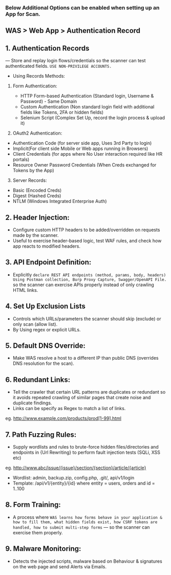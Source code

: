 ### Below Additional Options can be enabled when setting up an App for Scan.

## WAS > Web App > Authentication Record

## 1. Authentication Records 
— Store and replay login flows/credentials so the scanner can test authenticated fields. `USE NON-PRIVILEGE ACCOUNTS.`
- Using Records Methods:
1. Form Authentication:
    - HTTP Form-based Authentication (Standard login, Username & Password) - Same Domain
    - Custom Authentication (Non standard login field with additional fields like Tokens, 2FA or hidden fields)
    - Selenium Script (Complex Set Up, record the login process & upload it)

2. OAuth2 Authentication:
- Authentication Code (for server side app, Uses 3rd Party to login)
- Implicit(For client side Mobile or Web apps running in Browsers)
- Client Credentials (for apps where No User interaction required like HR portals)
- Resource Owner Password Credentials (When Creds exchanged for Tokens by the App)

3. Server Records:
- Basic (Encoded Creds)
- Digest (Hashed Creds)
- NTLM (Windows Integrated Enterprise Auth)

## 2. Header Injection:
- Configure custom HTTP headers to be added/overridden on requests made by the scanner.
- Useful to exercise header-based logic, test WAF rules, and check how app reacts to modified headers.

## 3. API Endpoint Definition:
- Explicitly `declare REST API endpoints (method, params, body, headers) Using Postman collection, Burp Proxy Capture, Swagger/OpenAPI File.` so the scanner can exercise APIs properly instead of only crawling HTML links.


## 4. Set Up Exclusion Lists
- Controls which URLs/parameters the scanner should skip (exclude) or only scan (allow list). 
- By Using regex or explicit URLs.

## 5. Default DNS Override:
- Make WAS resolve a host to a different IP than public DNS (overrides DNS resolution for the scan).

## 6. Redundant Links:
- Tell the crawler that certain URL patterns are duplicates or redundant so it avoids repeated crawling of similar pages that create noise and duplicate findings.
- Links can be specify as Regex to match a list of links.

eg. http://www.example.com/products/prod[1-99].html

## 7. Path Fuzzing Rules:
- Supply wordlists and rules to brute-force hidden files/directories and endpoints in {Url Rewriting} to perform fault injection tests (SQLi, XSS etc)

eg. http://www.abc/issue/{issue}/section/{section}/article/{article}
- Wordlist: admin, backup.zip, config.php, .git/, api/v1/login
- Template: /api/v1/{entity}/{id} where entity = users, orders and id = 1..100

## 8. Form Training:
- A process where `WAS learns how forms behave in your application & how to fill them, what hidden fields exist, how CSRF tokens are handled, how to submit multi-step forms` — so the scanner can exercise them properly.

## 9. Malware Monitoring:
- Detects the injected scripts, malware based on Behaviour & signatures on the web page and send Alerts via Emails.

